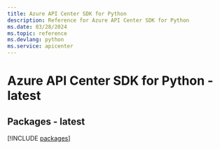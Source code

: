 ```yaml
---
title: Azure API Center SDK for Python
description: Reference for Azure API Center SDK for Python
ms.date: 03/28/2024
ms.topic: reference
ms.devlang: python
ms.service: apicenter
---
```

# Azure API Center SDK for Python - latest
## Packages - latest
[!INCLUDE [packages](api-center-index.md)]